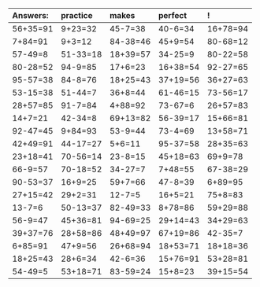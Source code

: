 | Answers: | practice | makes | perfect | ! |
| :--- | :--- | :--- | :--- | :--- |
| 56+35=91 | 9+23=32 | 45-7=38 | 40-6=34 | 16+78=94 | 
| 7+84=91 | 9+3=12 | 84-38=46 | 45+9=54 | 80-68=12 | 
| 57-49=8 | 51-33=18 | 18+39=57 | 34-25=9 | 80-22=58 | 
| 80-28=52 | 94-9=85 | 17+6=23 | 16+38=54 | 92-27=65 | 
| 95-57=38 | 84-8=76 | 18+25=43 | 37+19=56 | 36+27=63 | 
| 53-15=38 | 51-44=7 | 36+8=44 | 61-46=15 | 73-56=17 | 
| 28+57=85 | 91-7=84 | 4+88=92 | 73-67=6 | 26+57=83 | 
| 14+7=21 | 42-34=8 | 69+13=82 | 56-39=17 | 15+66=81 | 
| 92-47=45 | 9+84=93 | 53-9=44 | 73-4=69 | 13+58=71 | 
| 42+49=91 | 44-17=27 | 5+6=11 | 95-37=58 | 28+35=63 | 
| 23+18=41 | 70-56=14 | 23-8=15 | 45+18=63 | 69+9=78 | 
| 66-9=57 | 70-18=52 | 34-27=7 | 7+48=55 | 67-38=29 | 
| 90-53=37 | 16+9=25 | 59+7=66 | 47-8=39 | 6+89=95 | 
| 27+15=42 | 29+2=31 | 12-7=5 | 16+5=21 | 75+8=83 | 
| 13-7=6 | 50-13=37 | 82-49=33 | 8+78=86 | 59+29=88 | 
| 56-9=47 | 45+36=81 | 94-69=25 | 29+14=43 | 34+29=63 | 
| 39+37=76 | 28+58=86 | 48+49=97 | 67+19=86 | 42-35=7 | 
| 6+85=91 | 47+9=56 | 26+68=94 | 18+53=71 | 18+18=36 | 
| 18+25=43 | 28+6=34 | 42-6=36 | 15+76=91 | 53+28=81 | 
| 54-49=5 | 53+18=71 | 83-59=24 | 15+8=23 | 39+15=54 | 
